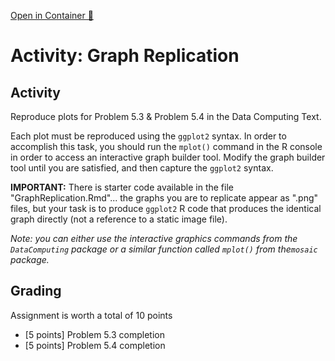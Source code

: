 [Open in Container 🐳](http://cod.docker.localhost/?image=heymp/activity-graph-replication&host=demo.docker.localhost&port=8787&env=DISABLE_AUTH=true&redirect=true)

# Activity: Graph Replication

## Activity

Reproduce plots for Problem 5.3 & Problem 5.4 in the Data Computing Text.

Each plot must be reproduced using the `ggplot2` syntax.  In order to accomplish this task, you should run the `mplot()` command in the R console in order to access an interactive graph builder tool.  Modify the graph builder tool until you are satisfied, and then capture the `ggplot2` syntax.

**IMPORTANT:** There is starter code available in the file "GraphReplication.Rmd"... the graphs you are to replicate appear as ".png" files, but your task is to produce `ggplot2` R code that produces the identical graph directly (not a reference to a static image file). 

*Note: you can either use the interactive graphics commands from the `DataComputing` package or a similar function called `mplot()` from the`mosaic` package.*

## Grading

Assignment is worth a total of 10 points

- [5 points] Problem 5.3 completion 
- [5 points] Problem 5.4 completion